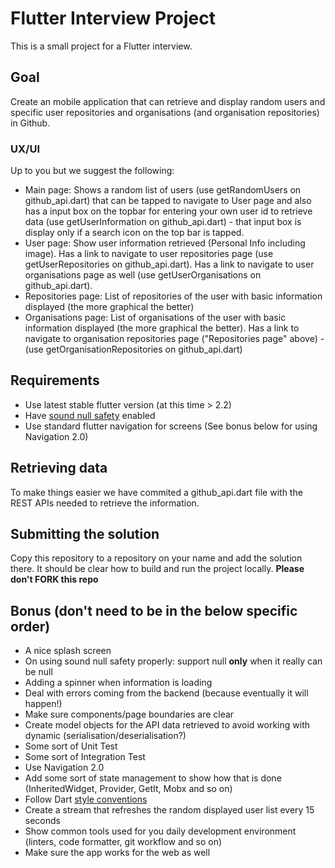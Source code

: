# Flutter Interview Project

This is a small project for a Flutter interview.

## Goal

Create an mobile application that can retrieve and display random users and specific user repositories and organisations (and organisation repositories) in Github.

### UX/UI

Up to you but we suggest the following:

- Main page: Shows a random list of users (use getRandomUsers on github_api.dart) that can be tapped to navigate to User page and also has a input box on the topbar for entering your own user id to retrieve data (use getUserInformation on github_api.dart) - that input box is display only if a search icon on the top bar is tapped.
- User page: Show user information retrieved (Personal Info including image). Has a link to navigate to user repositories page (use getUserRepositories on github_api.dart). Has a link to navigate to user organisations page as well (use getUserOrganisations on github_api.dart).
- Repositories page: List of repositories of the user with basic information displayed (the more graphical the better)
- Organisations page: List of organisations of the user with basic information displayed (the more graphical the better). Has a link to navigate to organisation repositories page ("Repositories page" above) - (use getOrganisationRepositories on github_api.dart)

## Requirements

- Use latest stable flutter version (at this time > 2.2)
- Have [sound null safety](https://dart.dev/null-safety) enabled
- Use standard flutter navigation for screens (See bonus below for using Navigation 2.0)

## Retrieving data

To make things easier we have commited a github_api.dart file with the REST APIs needed to retrieve the information.

## Submitting the solution

Copy this repository to a repository on your name and add the solution there. It should be clear how to build and run the project locally. **Please don't FORK this repo**

## Bonus (don't need to be in the below specific order)

- A nice splash screen
- On using sound null safety properly: support null **only** when it really can be null
- Adding a spinner when information is loading
- Deal with errors coming from the backend (because eventually it will happen!)
- Make sure components/page boundaries are clear
- Create model objects for the API data retrieved to avoid working with dynamic (serialisation/deserialisation?)
- Some sort of Unit Test
- Some sort of Integration Test
- Use Navigation 2.0
- Add some sort of state management to show how that is done (InheritedWidget, Provider, GetIt, Mobx and so on)
- Follow Dart [style conventions](https://dart.dev/guides/language/effective-dart/style)
- Create a stream that refreshes the random displayed user list every 15 seconds
- Show common tools used for you daily development environment (linters, code formatter, git workflow and so on)
- Make sure the app works for the web as well
